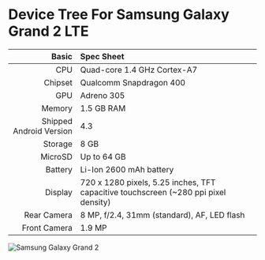 Device Tree For Samsung Galaxy Grand 2 LTE
==========================================

 Basic        | Spec Sheet
 ------------:|:---------------------------
 CPU          | Quad-core 1.4 GHz Cortex-A7 
 Chipset      | Qualcomm Snapdragon 400
 GPU          | Adreno 305
 Memory       | 1.5 GB RAM
 Shipped Android Version | 4.3
 Storage      | 8 GB
 MicroSD      | Up to 64 GB
 Battery      | Li-Ion 2600 mAh battery
 Display      | 720 x 1280 pixels, 5.25 inches, TFT capacitive touchscreen (~280 ppi pixel density)
 Rear Camera  | 8 MP, f/2.4, 31mm (standard), AF, LED flash
 Front Camera | 1.9 MP

![Samsung Galaxy Grand 2](https://fdn2.gsmarena.com/vv/pics/samsung/samsung-galaxy-grand-2-1.jpg "Samsung Galaxy Grand 2")
